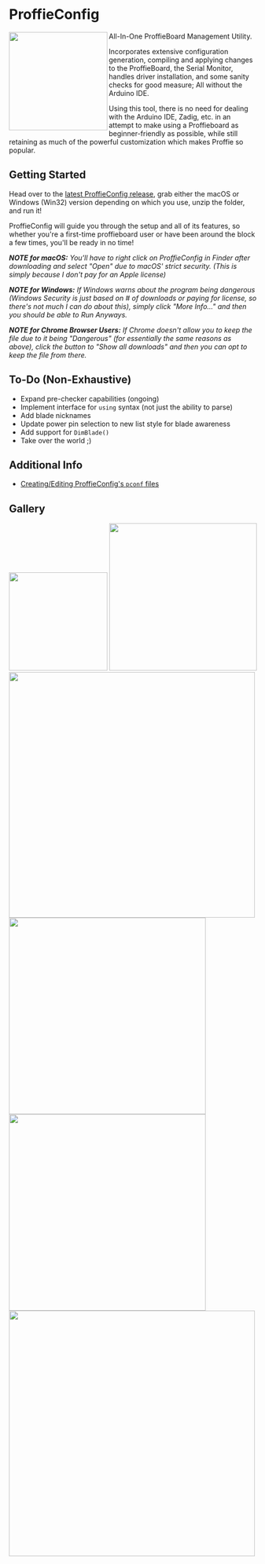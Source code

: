 # ProffieConfig 

<img align="left" src=https://github.com/ryryog25/ProffieConfig/blob/master/resources/icons/icon.svg width=200> 
  
All-In-One ProffieBoard Management Utility. 

Incorporates extensive configuration generation, compiling and applying changes to the ProffieBoard, the Serial Monitor, handles driver installation, and some sanity checks for good measure; All without the Arduino IDE. 

Using this tool, there is no need for dealing with the Arduino IDE, Zadig, etc. in an attempt to make using a Proffieboard as beginner-friendly as possible, while still retaining as much of the powerful customization which makes Proffie so popular.

## Getting Started

Head over to the [latest ProffieConfig release](https://github.com/ryryog25/ProffieConfig/releases/latest), grab either the macOS or Windows (Win32) version depending on which you use, unzip the folder, and run it! 

ProffieConfig will guide you through the setup and all of its features, so whether you're a first-time proffieboard user or have been around the block a few times, you'll be ready in no time!

***NOTE for macOS:** You'll have to right click on ProffieConfig in Finder after downloading and select "Open" due to macOS' strict security. (This is simply because I don't pay for an Apple license)*

***NOTE for Windows:** If Windows warns about the program being dangerous (Windows Security is just based on # of downloads or paying for license, so there's not much I can do about this), simply click "More Info..." and then you should be able to Run Anyways.*

***NOTE for Chrome Browser Users:** If Chrome doesn't allow you to keep the file due to it being "Dangerous" (for essentially the same reasons as above), click the button to "Show all downloads" and then you can opt to keep the file from there.*



## To-Do (Non-Exhaustive)
- Expand pre-checker capabilities (ongoing)
- Implement interface for `using` syntax (not just the ability to parse)
- Add blade nicknames
- Update power pin selection to new list style for blade awareness
- Add support for `DimBlade()`
- Take over the world ;)

## Additional Info

- [Creating/Editing ProffieConfig's `pconf` files](docs/pconfs.md)

## Gallery

<img src=https://github.com/ryryog25/ProffieConfig/blob/master/screenshots/mainmenu.png width=200> 
<img src=https://github.com/ryryog25/ProffieConfig/blob/master/screenshots/editor-general.png width=300>
<img src=https://github.com/ryryog25/ProffieConfig/blob/master/screenshots/editor-propfile-fett263.png width=500>
<img src=https://github.com/ryryog25/ProffieConfig/blob/master/screenshots/editor-bladearrays.png width=400>
<img src=https://github.com/ryryog25/ProffieConfig/blob/master/screenshots/editor-bladeawareness.png width=400>
<img src=https://github.com/ryryog25/ProffieConfig/blob/master/screenshots/editor-presetsstyles.png width=500>
